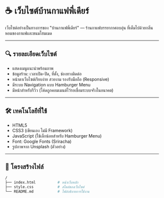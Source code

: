 # ☕ เว็บไซต์บ้านกาแฟพี่เดียร์

เว็บไซต์อย่างเป็นทางการของ "บ้านกาแฟพี่เดียร์" — ร้านกาแฟบรรยากาศอบอุ่น ที่เต็มไปด้วยกลิ่นหอมของกาแฟและขนมโฮมเมด

---

## 🔍 รายละเอียดเว็บไซต์

- แสดงเมนูแนะนำพร้อมภาพ
- ข้อมูลร้าน: เวลาเปิด-ปิด, ที่ตั้ง, ช่องทางติดต่อ
- หน้าตาเว็บไซต์เรียบง่าย สวยงาม รองรับมือถือ (Responsive)
- มีระบบ Navigation แบบ Hamburger Menu
- มีหน้าสำหรับรีวิว (โค้ดถูกคอมเมนต์ไว้รอเชื่อมระบบจริงในอนาคต)

---

## 🛠️ เทคโนโลยีที่ใช้

- HTML5
- CSS3 (เขียนเอง ไม่มี Framework)
- JavaScript (ใช้เล็กน้อยสำหรับ Hamburger Menu)
- Font: Google Fonts (Sriracha)
- รูปภาพจาก Unsplash (ตัวอย่าง)

---

## 📂 โครงสร้างไฟล์

```bash
/
├── index.html          # หน้าเว็บหลัก
├── style.css           # สไตล์ของเว็บไซต์
└── README.md           # ไฟล์อธิบายการใช้งาน
